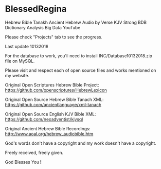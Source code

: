 # BlessedRegina
Hebrew Bible Tanakh Ancient Hebrew Audio by Verse KJV Strong BDB Dictionary Analysis Big Data YouTube

Please check "Projects" tab to see the progress.

Last update 10132018

For the database to work, you'll need to install INC/Database10132018.zip file on MySQL.

Please visit and respect each of open source files and works mentioned on my website.

Original Open Scriptures Hebrew Bible Project: https://github.com/openscriptures/HebrewLexicon

Original Open Source Hebrew Bible Tanach XML: https://github.com/ancientlanguage/xml-tanach

Original Open Source English KJV Bible XML: https://github.com/neoadventist/kjvsql

Original Ancient Hebrew Bible Recordings: http://www.aoal.org/hebrew_audiobible.htm

God's words don't have a copyright and my work doesn't have a copyright.

Freely received, freely given.

God Blesses You !
